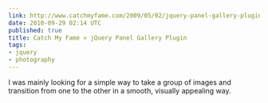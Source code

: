 ```yaml
---
link: http://www.catchmyfame.com/2009/05/02/jquery-panel-gallery-plugin/
date: 2010-09-29 02:14 UTC
published: true
title: Catch My Fame » jQuery Panel Gallery Plugin
tags:
- jquery
- photography
---
```


I was mainly looking for a simple way to take a group of images and transition from one to the other in a smooth, visually appealing way.

